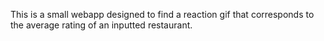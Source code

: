This is a small webapp designed to find a reaction gif that corresponds to the average rating of an inputted restaurant.
